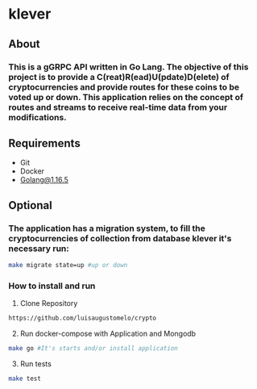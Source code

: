 # klever

## About
### This is a gGRPC API written in Go Lang. The objective of this project is to provide a C(reat)R(ead)U(pdate)D(elete) of cryptocurrencies and provide routes for these coins to be voted up or down. This application relies on the concept of routes and streams to receive real-time data from your modifications.

## Requirements
- Git
- Docker
- Golang@1.16.5

## Optional

### The application has a migration system, to fill the cryptocurrencies of collection from database klever it's necessary run:

```bash
make migrate state=up #up or down
```
### How to install and run

1. Clone Repository

```bash
https://github.com/luisaugustomelo/crypto
```

2. Run docker-compose with Application and Mongodb

```bash
make go #It's starts and/or install application
```

3. Run tests

```bash
make test
```
